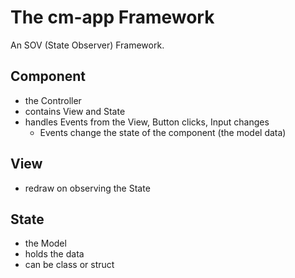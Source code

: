 # The cm-app Framework

An SOV (State Observer) Framework.

## Component
- the Controller
- contains View and State
- handles Events from the View, Button clicks, Input changes
    - Events change the state of the component (the model data)

## View
- redraw on observing the State

## State 
- the Model
- holds the data
- can be class or struct